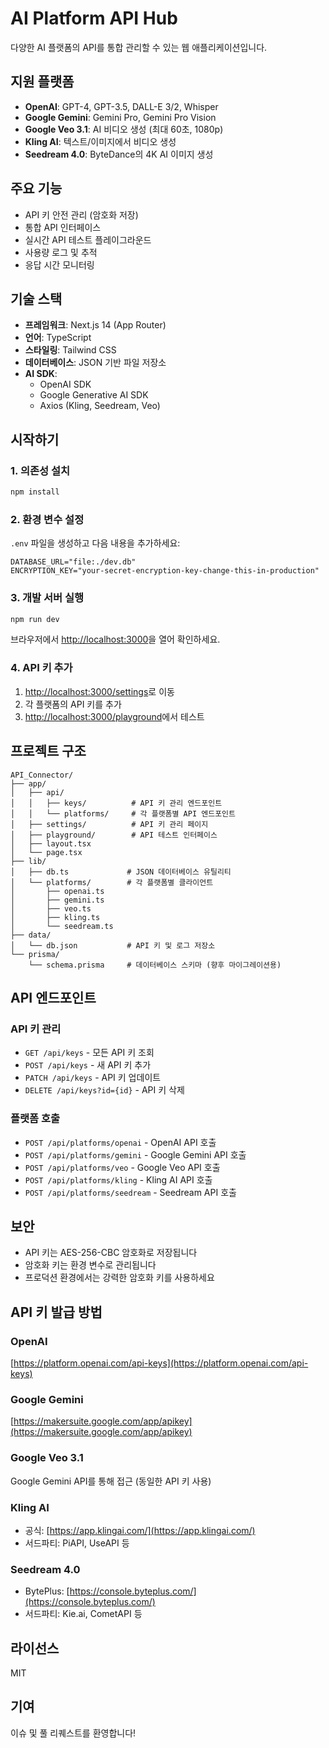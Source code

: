 # AI Platform API Hub

다양한 AI 플랫폼의 API를 통합 관리할 수 있는 웹 애플리케이션입니다.

## 지원 플랫폼

- **OpenAI**: GPT-4, GPT-3.5, DALL-E 3/2, Whisper
- **Google Gemini**: Gemini Pro, Gemini Pro Vision
- **Google Veo 3.1**: AI 비디오 생성 (최대 60초, 1080p)
- **Kling AI**: 텍스트/이미지에서 비디오 생성
- **Seedream 4.0**: ByteDance의 4K AI 이미지 생성

## 주요 기능

- API 키 안전 관리 (암호화 저장)
- 통합 API 인터페이스
- 실시간 API 테스트 플레이그라운드
- 사용량 로그 및 추적
- 응답 시간 모니터링

## 기술 스택

- **프레임워크**: Next.js 14 (App Router)
- **언어**: TypeScript
- **스타일링**: Tailwind CSS
- **데이터베이스**: JSON 기반 파일 저장소
- **AI SDK**:
  - OpenAI SDK
  - Google Generative AI SDK
  - Axios (Kling, Seedream, Veo)

## 시작하기

### 1. 의존성 설치

```bash
npm install
```

### 2. 환경 변수 설정

`.env` 파일을 생성하고 다음 내용을 추가하세요:

```env
DATABASE_URL="file:./dev.db"
ENCRYPTION_KEY="your-secret-encryption-key-change-this-in-production"
```

### 3. 개발 서버 실행

```bash
npm run dev
```

브라우저에서 [http://localhost:3000](http://localhost:3000)을 열어 확인하세요.

### 4. API 키 추가

1. [http://localhost:3000/settings](http://localhost:3000/settings)로 이동
2. 각 플랫폼의 API 키를 추가
3. [http://localhost:3000/playground](http://localhost:3000/playground)에서 테스트

## 프로젝트 구조

```
API_Connector/
├── app/
│   ├── api/
│   │   ├── keys/          # API 키 관리 엔드포인트
│   │   └── platforms/     # 각 플랫폼별 API 엔드포인트
│   ├── settings/          # API 키 관리 페이지
│   ├── playground/        # API 테스트 인터페이스
│   ├── layout.tsx
│   └── page.tsx
├── lib/
│   ├── db.ts             # JSON 데이터베이스 유틸리티
│   └── platforms/        # 각 플랫폼별 클라이언트
│       ├── openai.ts
│       ├── gemini.ts
│       ├── veo.ts
│       ├── kling.ts
│       └── seedream.ts
├── data/
│   └── db.json           # API 키 및 로그 저장소
└── prisma/
    └── schema.prisma     # 데이터베이스 스키마 (향후 마이그레이션용)
```

## API 엔드포인트

### API 키 관리

- `GET /api/keys` - 모든 API 키 조회
- `POST /api/keys` - 새 API 키 추가
- `PATCH /api/keys` - API 키 업데이트
- `DELETE /api/keys?id={id}` - API 키 삭제

### 플랫폼 호출

- `POST /api/platforms/openai` - OpenAI API 호출
- `POST /api/platforms/gemini` - Google Gemini API 호출
- `POST /api/platforms/veo` - Google Veo API 호출
- `POST /api/platforms/kling` - Kling AI API 호출
- `POST /api/platforms/seedream` - Seedream API 호출

## 보안

- API 키는 AES-256-CBC 암호화로 저장됩니다
- 암호화 키는 환경 변수로 관리됩니다
- 프로덕션 환경에서는 강력한 암호화 키를 사용하세요

## API 키 발급 방법

### OpenAI
[https://platform.openai.com/api-keys](https://platform.openai.com/api-keys)

### Google Gemini
[https://makersuite.google.com/app/apikey](https://makersuite.google.com/app/apikey)

### Google Veo 3.1
Google Gemini API를 통해 접근 (동일한 API 키 사용)

### Kling AI
- 공식: [https://app.klingai.com/](https://app.klingai.com/)
- 서드파티: PiAPI, UseAPI 등

### Seedream 4.0
- BytePlus: [https://console.byteplus.com/](https://console.byteplus.com/)
- 서드파티: Kie.ai, CometAPI 등

## 라이선스

MIT

## 기여

이슈 및 풀 리퀘스트를 환영합니다!
